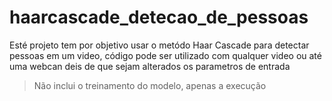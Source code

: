 # haarcascade_detecao_de_pessoas

Esté projeto tem por objetivo usar o metódo Haar Cascade para detectar pessoas em um video, código pode ser utilizado com qualquer video ou até uma webcan deis de que sejam alterados os parametros de entrada

> Não inclui o treinamento do modelo, apenas a execução
